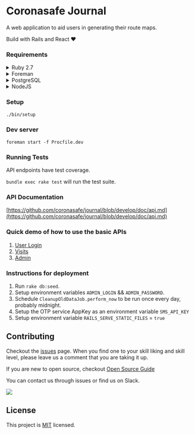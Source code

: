 # Coronasafe Journal

A web application to aid users in generating their route maps.

Build with Rails and React ❤️

### Requirements

<details>
  <summary>Ruby 2.7</summary>
  We recommend a managing tool like <a href="https://github.com/rbenv/rbenv">rbenv</a> to install Ruby. After installing `rbenv`, you can run `rbenv install` from this repository root to install compatible ruby version.
</details>

<details>
  <summary>Foreman</summary>
  Foreman is a task runner used in the Ruby ecosystem. After installing Ruby you can install it with `gem install foreman`
</details>

<details>
  <summary>PostgreSQL</summary>
  We use PostgreSQL for the database. Checkout <pre>config/database.yml.postgresql</pre> for default keys in use. 
  If you are on Mac, you can install Postgres with `brew install postgres`
</details>

<details>
  <summary>NodeJS</summary>
  We recommend using a version manager such as <a href="https://github.com/nvm-sh/nvm">NVM</a>. After install NVM, you can use any Node version higher than 12 to run the application. 
  <pre>nvm install 12</pre>
</details>

### Setup

```bash
./bin/setup
```

### Dev server

```
foreman start -f Procfile.dev
```

### Running Tests

API endpoints have test coverage.

`bundle exec rake test` will run the test suite.

### API Documentation

[https://github.com/coronasafe/journal/blob/develop/doc/api.md](https://github.com/coronasafe/journal/blob/develop/doc/api.md)

### Quick demo of how to use the basic APIs

1. [User Login](https://share.getcloudapp.com/8Lu7O4AR)
2. [Visits](https://share.getcloudapp.com/DOuA0W0Y)
3. [Admin](https://share.getcloudapp.com/geuwNk9P)

### Instructions for deployment

1. Run `rake db:seed`. 
2. Setup environment variables `ADMIN_LOGIN` && `ADMIN_PASSWORD`.
3. Schedule `CleanupOldDataJob.perform_now` to be run once every day, probably midnight.
4. Setup the OTP service AppKey as an environment variable `SMS_API_KEY`
5. Setup environment variable `RAILS_SERVE_STATIC_FILES` = `true`

## Contributing

Checkout the [issues](https://github.com/coronasafe/journal/issues) page. When you find one to your skill liking and skill level, please leave us a comment that you are taking it up. 

If you are new to open source, checkout [Open Source Guide](https://opensource.guide/how-to-contribute/)

You can contact us through issues or find us on Slack.

<a href="http://slack.coronasafe.in/">
  <img src="https://i.imgur.com/V7jxjak.png">
</a>

## License

This project is [MIT](https://github.com/coronasafe/journal/blob/master/LICENSE) licensed.

